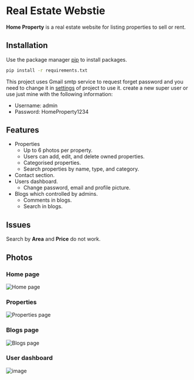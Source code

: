 # Real Estate Webstie

**Home Property** is a real estate website for listing properties to sell or rent. 

## Installation

Use the package manager [pip](https://pip.pypa.io/en/stable/) to install packages.

```bash
pip install -r requirements.txt
```
This project uses Gmail smtp service to request forget password and you need to change it in [settings](https://github.com/farshadz1997/real-estate-project/blob/d572149d11695d3bb7904ff4f04b2397288b2853/home_property_project/settings.py#L150) of project to use it.
create a new super user or use just mine with the following information:  
* Username: admin  
* Password: HomeProperty1234

## Features
* Properties
  * Up to 6 photos per property.
  * Users can add, edit, and delete owned properties.
  * Categorised properties.
  * Search properties by name, type, and category.
* Contact section.  
* Users dashboard.
  * Change password, email and profile picture.
* Blogs which controlled by admins.
  * Comments in blogs.
  * Search in blogs.

## Issues
Search by **Area** and **Price** do not work. 

## Photos
### Home page
![Home page](https://user-images.githubusercontent.com/60227955/144056636-122642da-8417-499f-8826-45937a34bd0e.png)
### Properties 
![Properties page](https://user-images.githubusercontent.com/60227955/144057042-d3621f8e-28f8-4a16-855b-510e75e3c51c.png)
### Blogs page
![Blogs page](https://user-images.githubusercontent.com/60227955/144057397-48cae7ed-6f86-474d-8412-706c89bb22b2.png)
### User dashboard
![image](https://user-images.githubusercontent.com/60227955/144057555-501c4369-fae8-42f1-9504-2d00b768f8f3.png)
